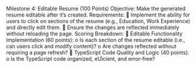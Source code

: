Milestone 4: Editable Resume (100 Points) 
Objective:
Make the generated resume editable after it’s created. 
Requirements: 
 Implement the ability for users to click on sections of the resume (e.g., Education, Work 
Experience) and directly edit them. 
 Ensure the changes are reflected immediately without reloading the page. 
Scoring Breakdown: 
 Editable Functionality Implementation (60 points):
o Is each section of the resume editable (i.e., can users click and modify content)? 
o Are changes reflected without requiring a page refresh? 
 TypeScript Code Quality and Logic (40 points):
o Is the TypeScript code organized, eƯicient, and error-free? 
